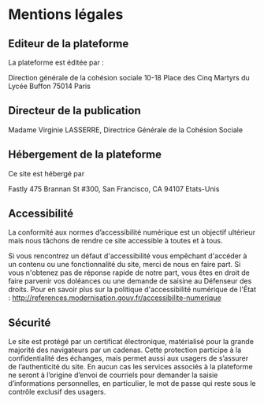# Mentions légales

## Editeur de la plateforme

La plateforme est éditée par :

Direction générale de la cohésion sociale
10-18 Place des Cinq Martyrs du Lycée Buffon
75014 Paris

## Directeur de la publication

Madame Virginie LASSERRE, Directrice Générale de la Cohésion Sociale

## Hébergement de la plateforme

Ce site est hébergé par

Fastly
475 Brannan St #300,
San Francisco, CA 94107
Etats-Unis

## Accessibilité

La conformité aux normes d’accessibilité numérique est un objectif ultérieur mais nous tâchons de rendre ce site accessible à toutes et à tous.

Si vous rencontrez un défaut d'accessibilité vous empêchant d'accéder à un contenu ou une fonctionnalité du site, merci de nous en faire part. Si vous n'obtenez pas de réponse rapide de notre part, vous êtes en droit de faire parvenir vos doléances ou une demande de saisine au Défenseur des droits. Pour en savoir plus sur la politique d'accessibilité numérique de l'État : http://references.modernisation.gouv.fr/accessibilite-numerique

## Sécurité

Le site est protégé par un certificat électronique, matérialisé pour la grande majorité des navigateurs par un cadenas. Cette protection participe à la confidentialité des échanges, mais permet aussi aux usagers de s’assurer de l’authenticité du site. En aucun cas les services associés à la plateforme ne seront à l’origine d’envoi de courriels pour demander la saisie d’informations personnelles, en particulier, le mot de passe qui reste sous le contrôle exclusif des usagers.
